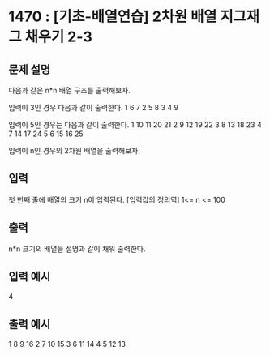 # 1470 : [기초-배열연습] 2차원 배열 지그재그 채우기 2-3
  
## 문제 설명    
다음과 같은 n*n 배열 구조를 출력해보자.

입력이 3인 경우 다음과 같이 출력한다.
1 6 7
2 5 8
3 4 9

입력이 5인 경우는 다음과 같이 출력한다.
1 10 11 20 21
2 9 12 19 22
3 8 13 18 23
4 7 14 17 24
5 6 15 16 25

입력이 n인 경우의 2차원 배열을 출력해보자.

## 입력
첫 번째 줄에 배열의 크기 n이 입력된다.
[입력값의 정의역]
1<=  n <= 100

## 출력
n*n 크기의 배열을 설명과 같이 채워 출력한다.

## 입력 예시   
4

## 출력 예시
1 8 9 16 
2 7 10 15 
3 6 11 14 
4 5 12 13 
